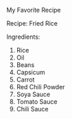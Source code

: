 My Favorite Recipe

Recipe: Fried Rice

Ingredients: 

1. Rice
2. Oil
3. Beans
4. Capsicum
5. Carrot
6. Red Chili Powder
7. Soya Sauce
8. Tomato Sauce
9. Chili Sauce

